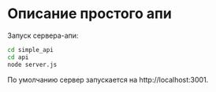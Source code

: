 # Описание простого апи

Запуск сервера-апи:  

```bash
cd simple_api
cd api
node server.js
```

По умолчанию сервер запускается на http://localhost:3001.
